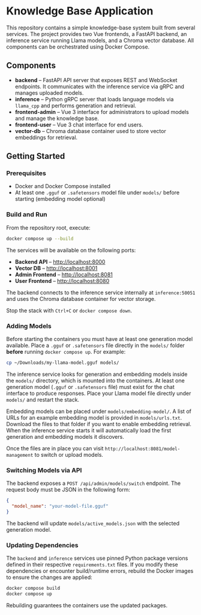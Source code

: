 # Knowledge Base Application

This repository contains a simple knowledge-base system built from several services. The project provides two Vue frontends, a FastAPI backend, an inference service running Llama models, and a Chroma vector database. All components can be orchestrated using Docker Compose.

## Components

- **backend** – FastAPI API server that exposes REST and WebSocket endpoints. It communicates with the inference service via gRPC and manages uploaded models.
- **inference** – Python gRPC server that loads language models via `llama_cpp` and performs generation and retrieval.
- **frontend-admin** – Vue 3 interface for administrators to upload models and manage the knowledge base.
- **frontend-user** – Vue 3 chat interface for end users.
- **vector-db** – Chroma database container used to store vector embeddings for retrieval.

## Getting Started

### Prerequisites

- Docker and Docker Compose installed
- At least one `.gguf` or `.safetensors` model file under `models/` before starting (embedding model optional)

### Build and Run

From the repository root, execute:

```bash
docker compose up --build
```

The services will be available on the following ports:

- **Backend API** – [http://localhost:8000](http://localhost:8000)
- **Vector DB** – [http://localhost:8001](http://localhost:8001)
- **Admin Frontend** – [http://localhost:8081](http://localhost:8081)
- **User Frontend** – [http://localhost:8080](http://localhost:8080)

The backend connects to the inference service internally at `inference:50051` and uses the Chroma database container for vector storage.

Stop the stack with `Ctrl+C` or `docker compose down`.


### Adding Models

Before starting the containers you must have at least one generation model
available. Place a `.gguf` or `.safetensors` file directly in the `models/`
folder **before** running `docker compose up`. For example:

```bash
cp ~/Downloads/my-llama-model.gguf models/
```

The inference service looks for generation and embedding models inside the `models/` directory, which is mounted into the containers. At least one generation model (`.gguf` or `.safetensors` file) must exist for the chat interface to produce responses. Place your Llama model file directly under `models/` and restart the stack.

Embedding models can be placed under `models/embedding-model/`. A list of URLs for an example embedding model is provided in `models/urls.txt`. Download the files to that folder if you want to enable embedding retrieval. When the inference service starts it will automatically load the first generation and embedding models it discovers.

Once the files are in place you can visit `http://localhost:8081/model-management` to switch or upload models.

### Switching Models via API

The backend exposes a `POST /api/admin/models/switch` endpoint. The request body
must be JSON in the following form:

```json
{
  "model_name": "your-model-file.gguf"
}
```

The backend will update `models/active_models.json` with the selected
generation model.

### Updating Dependencies

The `backend` and `inference` services use pinned Python package versions
defined in their respective `requirements.txt` files. If you modify these
dependencies or encounter build/runtime errors, rebuild the Docker images to
ensure the changes are applied:

```bash
docker compose build
docker compose up
```

Rebuilding guarantees the containers use the updated packages.
